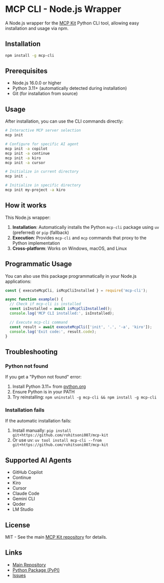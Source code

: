 # MCP CLI - Node.js Wrapper

A Node.js wrapper for the [MCP Kit](https://github.com/rohitsoni007/mcp-kit) Python CLI tool, allowing easy installation and usage via npm.

## Installation

```bash
npm install -g mcp-cli
```

## Prerequisites

- Node.js 16.0.0 or higher
- Python 3.11+ (automatically detected during installation)
- Git (for installation from source)

## Usage

After installation, you can use the CLI commands directly:

```bash
# Interactive MCP server selection
mcp init

# Configure for specific AI agent
mcp init -a copilot
mcp init -a continue
mcp init -a kiro
mcp init -a cursor

# Initialize in current directory
mcp init .

# Initialize in specific directory
mcp init my-project -a kiro
```

## How it works

This Node.js wrapper:

1. **Installation**: Automatically installs the Python `mcp-cli` package using `uv` (preferred) or `pip` (fallback)
2. **Execution**: Provides `mcp-cli` and `mcp` commands that proxy to the Python implementation
3. **Cross-platform**: Works on Windows, macOS, and Linux

## Programmatic Usage

You can also use this package programmatically in your Node.js applications:

```javascript
const { executeMcpCli, isMcpCliInstalled } = require('mcp-cli');

async function example() {
  // Check if mcp-cli is installed
  const isInstalled = await isMcpCliInstalled();
  console.log('MCP CLI installed:', isInstalled);

  // Execute mcp-cli command
  const result = await executeMcpCli(['init', '.', '-a', 'kiro']);
  console.log('Exit code:', result.code);
}
```

## Troubleshooting

### Python not found
If you get a "Python not found" error:
1. Install Python 3.11+ from [python.org](https://www.python.org/downloads/)
2. Ensure Python is in your PATH
3. Try reinstalling: `npm uninstall -g mcp-cli && npm install -g mcp-cli`

### Installation fails
If the automatic installation fails:
1. Install manually: `pip install git+https://github.com/rohitsoni007/mcp-kit`
2. Or use uv: `uv tool install mcp-cli --from git+https://github.com/rohitsoni007/mcp-kit`

## Supported AI Agents

- GitHub Copilot
- Continue
- Kiro
- Cursor
- Claude Code
- Gemini CLI
- Qoder
- LM Studio

## License

MIT - See the main [MCP Kit repository](https://github.com/rohitsoni007/mcp-kit) for details.

## Links

- [Main Repository](https://github.com/rohitsoni007/mcp-kit)
- [Python Package (PyPI)](https://pypi.org/project/mcp-cli/)
- [Issues](https://github.com/rohitsoni007/mcp-kit/issues)